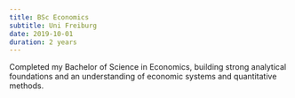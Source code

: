 ```yaml
---
title: BSc Economics
subtitle: Uni Freiburg
date: 2019-10-01
duration: 2 years
---
```


Completed my Bachelor of Science in Economics, building strong analytical foundations and an understanding of economic systems and quantitative methods.